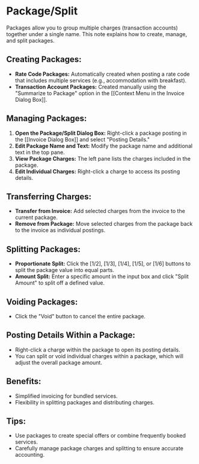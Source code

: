 # Package/Split

Packages allow you to group multiple charges (transaction accounts) together under a single name. This note explains how to create, manage, and split packages.

## Creating Packages:

* **Rate Code Packages:** Automatically created when posting a rate code that includes multiple services (e.g., accommodation with breakfast).
* **Transaction Account Packages:** Created manually using the "Summarize to Package" option in the [[Context Menu in the Invoice Dialog Box]].

## Managing Packages:

1. **Open the Package/Split Dialog Box:** Right-click a package posting in the [[Invoice Dialog Box]] and select "Posting Details."
2. **Edit Package Name and Text:**  Modify the package name and additional text in the top pane.
3. **View Package Charges:**  The left pane lists the charges included in the package. 
4. **Edit Individual Charges:** Right-click a charge to access its posting details.

## Transferring Charges:

* **Transfer from Invoice:** Add selected charges from the invoice to the current package. 
* **Remove from Package:**  Move selected charges from the package back to the invoice as individual postings.

## Splitting Packages:

* **Proportionate Split:**  Click the [1/2], [1/3], [1/4], [1/5], or [1/6] buttons to split the package value into equal parts.
* **Amount Split:** Enter a specific amount in the input box and click "Split Amount" to split off a defined value.

## Voiding Packages:

* Click the "Void" button to cancel the entire package.

## Posting Details Within a Package:

* Right-click a charge within the package to open its posting details.
* You can split or void individual charges within a package, which will adjust the overall package amount.

## Benefits:

* Simplified invoicing for bundled services. 
* Flexibility in splitting packages and distributing charges. 

## Tips:

* Use packages to create special offers or combine frequently booked services.
* Carefully manage package charges and splitting to ensure accurate accounting. 